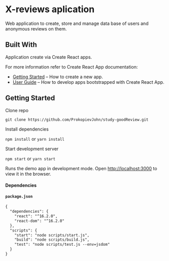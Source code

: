 
# X-reviews aplication

Web application to create, store and manage data base of users and anonymous reviews on them.

## Built With

Application create via Create React apps.

For more information refer to Create React App documentation:

* [Getting Started](#getting-started) – How to create a new app.
* [User Guide](https://github.com/facebookincubator/create-react-app/blob/master/packages/react-scripts/template/README.md) – How to develop apps bootstrapped with Create React App.

## Getting Started

Clone repo

````
git clone https://github.com/ProkopievJohn/study-goodReview.git
````

Install dependencies

`npm install` or `yarn install`

Start development server

`npm start` or `yarn start`

Runs the demo app in development mode.
Open [http://localhost:3000](http://localhost:3000) to view it in the browser.

#### Dependencies

#### `package.json`

```diff
{
  "dependencies": {
    "react": "^16.2.0",
    "react-dom": "^16.2.0"
  },
  "scripts": {
    "start": "node scripts/start.js",
    "build": "node scripts/build.js",
    "test": "node scripts/test.js --env=jsdom"
  }
}
```
